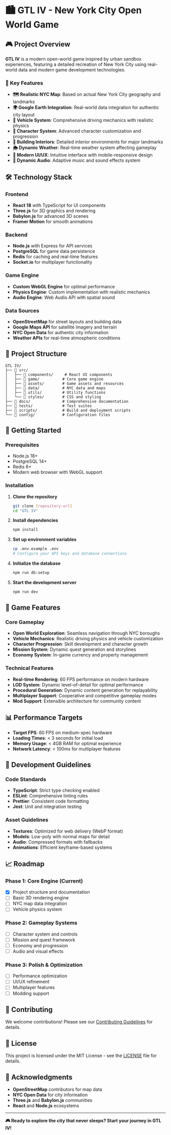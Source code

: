 # 🏙️ GTL IV - New York City Open World Game

## 🎮 Project Overview

**GTL IV** is a modern open-world game inspired by urban sandbox experiences, featuring a detailed recreation of New York City using real-world data and modern game development technologies.

### 🌟 Key Features

- **🗺️ Realistic NYC Map**: Based on actual New York City geography and landmarks
- **🌍 Google Earth Integration**: Real-world data integration for authentic city layout
- **🚗 Vehicle System**: Comprehensive driving mechanics with realistic physics
- **👤 Character System**: Advanced character customization and progression
- **🏢 Building Interiors**: Detailed interior environments for major landmarks
- **🌦️ Dynamic Weather**: Real-time weather system affecting gameplay
- **📱 Modern UI/UX**: Intuitive interface with mobile-responsive design
- **🎵 Dynamic Audio**: Adaptive music and sound effects system

## 🛠️ Technology Stack

### Frontend
- **React 18** with TypeScript for UI components
- **Three.js** for 3D graphics and rendering
- **Babylon.js** for advanced 3D scenes
- **Framer Motion** for smooth animations

### Backend
- **Node.js** with Express for API services
- **PostgreSQL** for game data persistence
- **Redis** for caching and real-time features
- **Socket.io** for multiplayer functionality

### Game Engine
- **Custom WebGL Engine** for optimal performance
- **Physics Engine**: Custom implementation with realistic mechanics
- **Audio Engine**: Web Audio API with spatial sound

### Data Sources
- **OpenStreetMap** for street layouts and building data
- **Google Maps API** for satellite imagery and terrain
- **NYC Open Data** for authentic city information
- **Weather APIs** for real-time atmospheric conditions

## 📁 Project Structure

```
GTL IV/
├── 📁 src/
│   ├── 📁 components/     # React UI components
│   ├── 📁 game/          # Core game engine
│   ├── 📁 assets/        # Game assets and resources
│   ├── 📁 data/          # NYC data and maps
│   ├── 📁 utils/         # Utility functions
│   └── 📁 styles/        # CSS and styling
├── 📁 docs/              # Comprehensive documentation
├── 📁 tests/             # Test suites
├── 📁 scripts/           # Build and deployment scripts
└── 📁 config/            # Configuration files
```

## 🚀 Getting Started

### Prerequisites
- Node.js 18+ 
- PostgreSQL 14+
- Redis 6+
- Modern web browser with WebGL support

### Installation

1. **Clone the repository**
   ```bash
   git clone [repository-url]
   cd "GTL IV"
   ```

2. **Install dependencies**
   ```bash
   npm install
   ```

3. **Set up environment variables**
   ```bash
   cp .env.example .env
   # Configure your API keys and database connections
   ```

4. **Initialize the database**
   ```bash
   npm run db:setup
   ```

5. **Start the development server**
   ```bash
   npm run dev
   ```

## 🎯 Game Features

### Core Gameplay
- **Open World Exploration**: Seamless navigation through NYC boroughs
- **Vehicle Mechanics**: Realistic driving physics and vehicle customization
- **Character Progression**: Skill development and character growth
- **Mission System**: Dynamic quest generation and storylines
- **Economy System**: In-game currency and property management

### Technical Features
- **Real-time Rendering**: 60 FPS performance on modern hardware
- **LOD System**: Dynamic level-of-detail for optimal performance
- **Procedural Generation**: Dynamic content generation for replayability
- **Multiplayer Support**: Cooperative and competitive gameplay modes
- **Mod Support**: Extensible architecture for community content

## 📊 Performance Targets

- **Target FPS**: 60 FPS on medium-spec hardware
- **Loading Times**: < 3 seconds for initial load
- **Memory Usage**: < 4GB RAM for optimal experience
- **Network Latency**: < 100ms for multiplayer features

## 🔧 Development Guidelines

### Code Standards
- **TypeScript**: Strict type checking enabled
- **ESLint**: Comprehensive linting rules
- **Prettier**: Consistent code formatting
- **Jest**: Unit and integration testing

### Asset Guidelines
- **Textures**: Optimized for web delivery (WebP format)
- **Models**: Low-poly with normal maps for detail
- **Audio**: Compressed formats with fallbacks
- **Animations**: Efficient keyframe-based systems

## 📈 Roadmap

### Phase 1: Core Engine (Current)
- [x] Project structure and documentation
- [ ] Basic 3D rendering engine
- [ ] NYC map data integration
- [ ] Vehicle physics system

### Phase 2: Gameplay Systems
- [ ] Character system and controls
- [ ] Mission and quest framework
- [ ] Economy and progression
- [ ] Audio and visual effects

### Phase 3: Polish & Optimization
- [ ] Performance optimization
- [ ] UI/UX refinement
- [ ] Multiplayer features
- [ ] Modding support

## 🤝 Contributing

We welcome contributions! Please see our [Contributing Guidelines](docs/CONTRIBUTING.md) for details.

## 📄 License

This project is licensed under the MIT License - see the [LICENSE](LICENSE) file for details.

## 🙏 Acknowledgments

- **OpenStreetMap** contributors for map data
- **NYC Open Data** for city information
- **Three.js** and **Babylon.js** communities
- **React** and **Node.js** ecosystems

---

**🎮 Ready to explore the city that never sleeps? Start your journey in GTL IV!** 